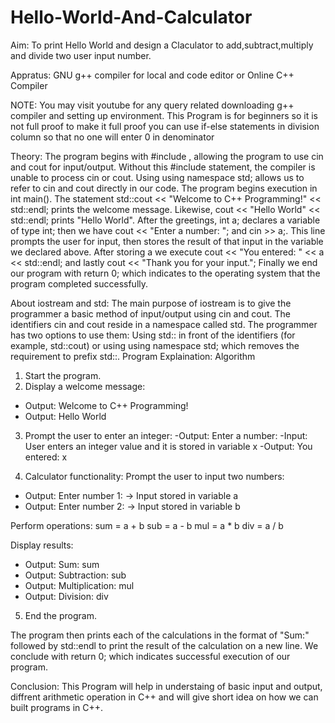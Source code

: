 # Hello-World-And-Calculator
Aim: To print Hello World and design a Claculator to add,subtract,multiply and divide two user input number.
    
Appratus: GNU g++ compiler for local and code editor or Online C++ Compiler


NOTE: 
You may visit youtube for any query related downloading g++ compiler and setting up environment.
This Program is for beginners so it is not full proof to make it full proof you can use if-else statements in division column so that no one will enter 0 in denominator


Theory:
The program begins with #include , allowing the program to use cin and cout for input/output. Without this #include statement, the compiler is unable to process cin or cout. Using using namespace std; allows us to refer to cin and cout directly in our code. 
The program begins execution in int main(). The statement std::cout << "Welcome to C++ Programming!" << std::endl; prints the welcome message. Likewise, cout << "Hello World" << std::endl; prints "Hello World".
After the greetings, int a; declares a variable of type int; then we have cout << "Enter a number: "; and cin >> a;. This line prompts the user for input, then stores the result of that input in the variable we declared above. 
After storing a we execute cout << "You entered: " << a << std::endl; and lastly cout << "Thank you for your input."; Finally we end our program with return 0; which indicates to the operating system that the program completed successfully.

About iostream and std:
The main purpose of iostream is to give the programmer a basic method of input/output using cin and cout. 
The identifiers cin and cout reside in a namespace called std. The programmer has two options to use them: Using std:: in front of the identifiers (for example, std::cout) or using using namespace std; which removes the requirement to prefix std::.
Program Explaination:
Algorithm
1. Start the program.
2. Display a welcome message:
- Output: Welcome to C++ Programming!
- Output: Hello World
3. Prompt the user to enter an integer:
-Output: Enter a number:
-Input: User enters an integer value and it is stored in variable x
-Output: You entered: x


4. Calculator functionality:
 Prompt the user to input two numbers:
- Output: Enter number 1: → Input stored in variable a
- Output: Enter number 2: → Input stored in variable b


Perform operations:
sum = a + b
sub = a - b
mul = a * b
div = a / b


Display results:
- Output: Sum: sum
- Output: Subtraction: sub
- Output: Multiplication: mul
- Output: Division: div
5. End the program.


The program then prints each of the calculations in the format of "Sum:" followed by std::endl to print the result of the calculation on a new line. We conclude with return 0; which indicates successful execution of our program.

Conclusion:
This Program will help in understaing of basic input and output, diffrent arithmetic operation in C++ and will give short idea on how we can built programs in C++.
